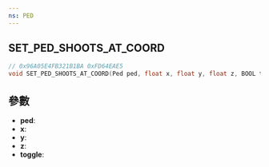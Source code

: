 ```yaml
---
ns: PED
---
```

## SET_PED_SHOOTS_AT_COORD

```c
// 0x96A05E4FB321B1BA 0xFD64EAE5
void SET_PED_SHOOTS_AT_COORD(Ped ped, float x, float y, float z, BOOL toggle);
```


## 參數
* **ped**: 
* **x**: 
* **y**: 
* **z**: 
* **toggle**: 

